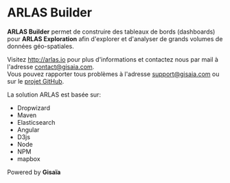 # ARLAS Builder <br>
__ARLAS Builder__ permet de construire des tableaux de bords (dashboards) pour __ARLAS Exploration__ afin d'explorer et d'analyser de grands volumes de données géo-spatiales.


Visitez http://arlas.io pour plus d'informations et contactez nous par mail à l'adresse contact@gisaia.com.  
Vous pouvez rapporter tous problèmes à l'adresse support@gisaia.com ou sur le [projet GitHub](https://github.com/gisaia/ARLAS-wui-builder).

La solution ARLAS est basée sur:
- Dropwizard
- Maven
- Elasticsearch
- Angular
- D3js
- Node
- NPM
- mapbox

Powered by __Gisaïa__